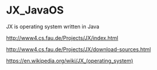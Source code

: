 # JX_JavaOS
JX is operating system written in Java

http://www4.cs.fau.de/Projects/JX/index.html

http://www4.cs.fau.de/Projects/JX/download-sources.html

https://en.wikipedia.org/wiki/JX_(operating_system)


